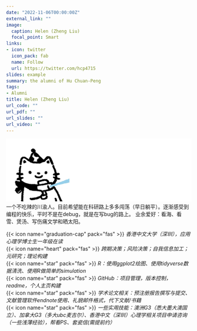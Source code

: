 ```yaml
---
date: "2022-11-06T00:00:00Z"
external_link: ""
image:
  caption: Helen (Zheng Liu)
  focal_point: Smart
links:
- icon: twitter
  icon_pack: fab
  name: Follow
  url: https://twitter.com/hcp4715
slides: example
summary: the alumni of Hu Chuan-Peng
tags:
- Alumni
title: Helen (Zheng Liu)
url_code: ""
url_pdf: ""
url_slides: ""
url_video: ""
---
```

![](images/lz1.png)
一个不吃辣的川渝人。目前希望能在科研路上多多闯荡（早日躺平）。逐渐感受到编程的快乐，平时不是在debug，就是在写bug的路上。 业余爱好：看海、看雪、煲汤、写伤痛文学和晒太阳。

{{< icon name="graduation-cap" pack="fas" >}} _香港中文大学（深圳），应用心理学博士生一年级在读_  
{{< icon name="heart" pack="fas" >}} _跨期决策；风险决策；自我信息加工；元研究；理论构建_  
{{< icon name="star" pack="fas" >}} _R：使用ggplot2绘图、使用tidyverse数据清洗、使用R做简单的simulation_  
{{< icon name="star" pack="fas" >}} _GitHub：项目管理，版本控制，readme，个人主页构建_  
{{< icon name="star" pack="fas" >}} _学术论文相关：预注册报告撰写与提交、文献管理软件endnote使用、礼貌邮件格式，代下文献/书籍_   
{{< icon name="star" pack="fas" >}} _一些实用技能：澳洲G3（悉大墨大澳国立）、加拿大G3（多大ubc麦吉尔）、香港中文（深圳）心理学相关项目申请咨询（一些浅薄经验），帮看PS、套瓷信(需提前约）_  

